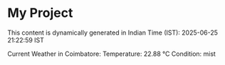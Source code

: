 # My Project

This content is dynamically generated in Indian Time (IST): 2025-06-25 21:22:59 IST


Current Weather in Coimbatore:
Temperature: 22.88 °C
Condition: mist
